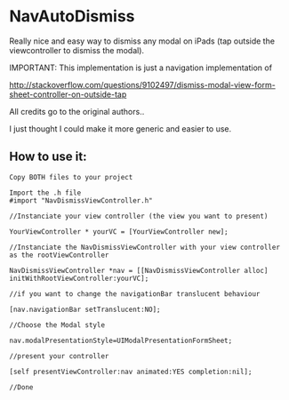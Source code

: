 NavAutoDismiss
==============

Really nice and easy way to dismiss any modal on iPads (tap outside the viewcontroller to dismiss the modal).

IMPORTANT:
This implementation is just a navigation implementation of 

http://stackoverflow.com/questions/9102497/dismiss-modal-view-form-sheet-controller-on-outside-tap

All credits go to the original authors..

I just thought I could make it more generic and easier to use.


How to use it:
-----------

    Copy BOTH files to your project
    
    Import the .h file
    #import "NavDismissViewController.h"
    
    //Instanciate your view controller (the view you want to present)
    
    YourViewController * yourVC = [YourViewController new];
    
    //Instanciate the NavDismissViewController with your view controller as the rootViewController
    
    NavDismissViewController *nav = [[NavDismissViewController alloc] initWithRootViewController:yourVC];
    
    //if you want to change the navigationBar translucent behaviour
    
    [nav.navigationBar setTranslucent:NO];
    
    //Choose the Modal style
    
    nav.modalPresentationStyle=UIModalPresentationFormSheet;
    
    //present your controller
    
    [self presentViewController:nav animated:YES completion:nil];
    
    //Done
